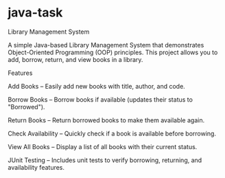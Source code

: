 # java-task
 Library Management System

A simple Java-based Library Management System that demonstrates Object-Oriented Programming (OOP) principles.
This project allows you to add, borrow, return, and view books in a library.

 Features

Add Books – Easily add new books with title, author, and code.

Borrow Books – Borrow books if available (updates their status to "Borrowed").

Return Books – Return borrowed books to make them available again.

Check Availability – Quickly check if a book is available before borrowing.

View All Books – Display a list of all books with their current status.

JUnit Testing – Includes unit tests to verify borrowing, returning, and availability features.
